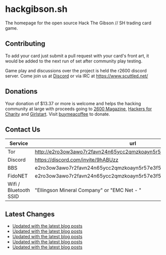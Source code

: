 # hackgibson.sh
The homepage for the open source Hack The Gibson // SH trading card game.


## Contributing

To add your card just submit a pull request with your card's front art, it would be added to the next run of set after community play testing.

Game play and discussions over the project is held the r2600 discord server. Come join us at [Discord](https://discord.com/invite/9hABUzz) or via IRC at https://www.scuttled.net/


## Donations

Your donation of $13.37 or more is welcome and helps the hacking community at large with proceeds going to [2600 Magazine](https://2600.com/), [Hackers for Charity](https://hackersforcharity.org) and [Girlstart](https://girlstart.org).  Visit [buymeacoffee](https://www.buymeacoffee.com/hackgibson.sh) to donate.


## Contact Us

Service | url
-|-
Tor | http://e2ro3ow3awo7r2favn24n65ycc2qmzkoayn5r57e3f56nvjwdcgg32ad.onion
Discord | https://discord.com/invite/9hABUzz
BBS | e2ro3ow3awo7r2favn24n65ycc2qmzkoayn5r57e3f56nvjwdcgg32ad.onion:23
FidoNET | e2ro3ow3awo7r2favn24n65ycc2qmzkoayn5r57e3f56nvjwdcgg32ad.onion:24554
Wifi / Bluetooth SSID | "Ellingson Mineral Company" or "EMC Net - <fidonet address>"

## Latest Changes
<!-- BLOG-POST-LIST:START -->
- [Updated with the latest blog posts](https://github.com/DFW2600/hackgibson.sh/commit/266713f15a867f098a2e240bd71a240b29915655)
- [Updated with the latest blog posts](https://github.com/DFW2600/hackgibson.sh/commit/528da4a415785755d9010c8e87b94049f65568dc)
- [Updated with the latest blog posts](https://github.com/DFW2600/hackgibson.sh/commit/c16e2446cb0f9a5308412467de947e94c857db7a)
- [Updated with the latest blog posts](https://github.com/DFW2600/hackgibson.sh/commit/24fff1f8d6a05818668bb689c7e1d1af3ad4ee07)
- [Updated with the latest blog posts](https://github.com/DFW2600/hackgibson.sh/commit/762d722fab9ab7396eff0a7e46a5b72c1a2c146d)
<!-- BLOG-POST-LIST:END -->
